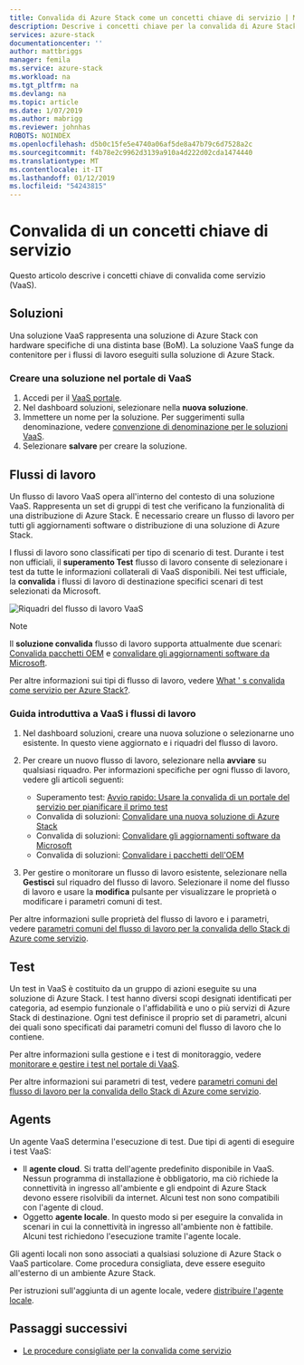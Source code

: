 ```yaml
---
title: Convalida di Azure Stack come un concetti chiave di servizio | Microsoft Docs
description: Descrive i concetti chiave per la convalida di Azure Stack come servizio.
services: azure-stack
documentationcenter: ''
author: mattbriggs
manager: femila
ms.service: azure-stack
ms.workload: na
ms.tgt_pltfrm: na
ms.devlang: na
ms.topic: article
ms.date: 1/07/2019
ms.author: mabrigg
ms.reviewer: johnhas
ROBOTS: NOINDEX
ms.openlocfilehash: d5b0c15fe5e4740a06af5de8a47b79c6d7528a2c
ms.sourcegitcommit: f4b78e2c9962d3139a910a4d222d02cda1474440
ms.translationtype: MT
ms.contentlocale: it-IT
ms.lasthandoff: 01/12/2019
ms.locfileid: "54243815"
---
```

# <a name="validation-as-a-service-key-concepts"></a>Convalida di un concetti chiave di servizio

Questo articolo descrive i concetti chiave di convalida come servizio (VaaS).

## <a name="solutions"></a>Soluzioni

Una soluzione VaaS rappresenta una soluzione di Azure Stack con hardware specifiche di una distinta base (BoM). La soluzione VaaS funge da contenitore per i flussi di lavoro eseguiti sulla soluzione di Azure Stack.

### <a name="create-a-solution-in-the-vaas-portal"></a>Creare una soluzione nel portale di VaaS

1. Accedi per il [VaaS portale](https://azurestackvalidation.com).
2. Nel dashboard soluzioni, selezionare nella **nuova soluzione**.
3. Immettere un nome per la soluzione. Per suggerimenti sulla denominazione, vedere [convenzione di denominazione per le soluzioni VaaS](azure-stack-vaas-best-practice.md#naming-convention-for-vaas-solutions).
4. Selezionare **salvare** per creare la soluzione.

## <a name="workflows"></a>Flussi di lavoro

Un flusso di lavoro VaaS opera all'interno del contesto di una soluzione VaaS. Rappresenta un set di gruppi di test che verificano la funzionalità di una distribuzione di Azure Stack. È necessario creare un flusso di lavoro per tutti gli aggiornamenti software o distribuzione di una soluzione di Azure Stack.

I flussi di lavoro sono classificati per tipo di scenario di test. Durante i test non ufficiali, il **superamento Test** flusso di lavoro consente di selezionare i test da tutte le informazioni collaterali di VaaS disponibili. Nei test ufficiale, la **convalida** i flussi di lavoro di destinazione specifici scenari di test selezionati da Microsoft.

![Riquadri del flusso di lavoro VaaS](media/tile_all-workflows.png)

> [!NOTE]
> Il **soluzione convalida** flusso di lavoro supporta attualmente due scenari: [Convalida pacchetti OEM](azure-stack-vaas-validate-oem-package.md) e [convalidare gli aggiornamenti software da Microsoft](azure-stack-vaas-validate-microsoft-updates.md).

Per altre informazioni sui tipi di flusso di lavoro, vedere [What ' s convalida come servizio per Azure Stack?](azure-stack-vaas-overview.md).

### <a name="getting-started-with-vaas-workflows"></a>Guida introduttiva a VaaS i flussi di lavoro

1. Nel dashboard soluzioni, creare una nuova soluzione o selezionarne uno esistente. In questo viene aggiornato e i riquadri del flusso di lavoro.
2. Per creare un nuovo flusso di lavoro, selezionare nella **avviare** su qualsiasi riquadro. Per informazioni specifiche per ogni flusso di lavoro, vedere gli articoli seguenti:
    - Superamento test: [Avvio rapido: Usare la convalida di un portale del servizio per pianificare il primo test](azure-stack-vaas-schedule-test-pass.md)
    - Convalida di soluzioni: [Convalidare una nuova soluzione di Azure Stack](azure-stack-vaas-validate-solution-new.md)
    - Convalida di soluzioni: [Convalidare gli aggiornamenti software da Microsoft](azure-stack-vaas-validate-microsoft-updates.md)
    - Convalida di soluzioni: [Convalidare i pacchetti dell'OEM](azure-stack-vaas-validate-oem-package.md)

3. Per gestire o monitorare un flusso di lavoro esistente, selezionare nella **Gestisci** sul riquadro del flusso di lavoro. Selezionare il nome del flusso di lavoro e usare la **modifica** pulsante per visualizzare le proprietà o modificare i parametri comuni di test.

Per altre informazioni sulle proprietà del flusso di lavoro e i parametri, vedere [parametri comuni del flusso di lavoro per la convalida dello Stack di Azure come servizio](azure-stack-vaas-parameters.md).

## <a name="tests"></a>Test

Un test in VaaS è costituito da un gruppo di azioni eseguite su una soluzione di Azure Stack. I test hanno diversi scopi designati identificati per categoria, ad esempio funzionale o l'affidabilità e uno o più servizi di Azure Stack di destinazione. Ogni test definisce il proprio set di parametri, alcuni dei quali sono specificati dai parametri comuni del flusso di lavoro che lo contiene.

Per altre informazioni sulla gestione e i test di monitoraggio, vedere [monitorare e gestire i test nel portale di VaaS](azure-stack-vaas-monitor-test.md).

Per altre informazioni sui parametri di test, vedere [parametri comuni del flusso di lavoro per la convalida dello Stack di Azure come servizio](azure-stack-vaas-parameters.md).

## <a name="agents"></a>Agents

Un agente VaaS determina l'esecuzione di test. Due tipi di agenti di eseguire i test VaaS:

- Il **agente cloud**. Si tratta dell'agente predefinito disponibile in VaaS. Nessun programma di installazione è obbligatorio, ma ciò richiede la connettività in ingresso all'ambiente e gli endpoint di Azure Stack devono essere risolvibili da internet. Alcuni test non sono compatibili con l'agente di cloud.
- Oggetto **agente locale**. In questo modo si per eseguire la convalida in scenari in cui la connettività in ingresso all'ambiente non è fattibile. Alcuni test richiedono l'esecuzione tramite l'agente locale.

Gli agenti locali non sono associati a qualsiasi soluzione di Azure Stack o VaaS particolare. Come procedura consigliata, deve essere eseguito all'esterno di un ambiente Azure Stack.

Per istruzioni sull'aggiunta di un agente locale, vedere [distribuire l'agente locale](azure-stack-vaas-local-agent.md).

## <a name="next-steps"></a>Passaggi successivi

- [Le procedure consigliate per la convalida come servizio](azure-stack-vaas-best-practice.md)